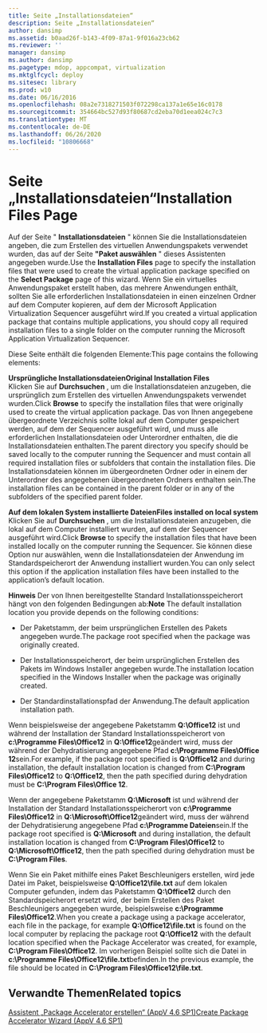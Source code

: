 ```yaml
---
title: Seite „Installationsdateien“
description: Seite „Installationsdateien“
author: dansimp
ms.assetid: b0aad26f-b143-4f09-87a1-9f016a23cb62
ms.reviewer: ''
manager: dansimp
ms.author: dansimp
ms.pagetype: mdop, appcompat, virtualization
ms.mktglfcycl: deploy
ms.sitesec: library
ms.prod: w10
ms.date: 06/16/2016
ms.openlocfilehash: 08a2e7318271503f072298ca137a1e65e16c0178
ms.sourcegitcommit: 354664bc527d93f80687cd2eba70d1eea024c7c3
ms.translationtype: MT
ms.contentlocale: de-DE
ms.lasthandoff: 06/26/2020
ms.locfileid: "10806668"
---
```

# <span data-ttu-id="142fe-103">Seite „Installationsdateien“</span><span class="sxs-lookup"><span data-stu-id="142fe-103">Installation Files Page</span></span>


<span data-ttu-id="142fe-104">Auf der Seite " **Installationsdateien** " können Sie die Installationsdateien angeben, die zum Erstellen des virtuellen Anwendungspakets verwendet wurden, das auf der Seite **"Paket auswählen** " dieses Assistenten angegeben wurde.</span><span class="sxs-lookup"><span data-stu-id="142fe-104">Use the **Installation Files** page to specify the installation files that were used to create the virtual application package specified on the **Select Package** page of this wizard.</span></span> <span data-ttu-id="142fe-105">Wenn Sie ein virtuelles Anwendungspaket erstellt haben, das mehrere Anwendungen enthält, sollten Sie alle erforderlichen Installationsdateien in einen einzelnen Ordner auf dem Computer kopieren, auf dem der Microsoft Application Virtualization Sequencer ausgeführt wird.</span><span class="sxs-lookup"><span data-stu-id="142fe-105">If you created a virtual application package that contains multiple applications, you should copy all required installation files to a single folder on the computer running the Microsoft Application Virtualization Sequencer.</span></span>

<span data-ttu-id="142fe-106">Diese Seite enthält die folgenden Elemente:</span><span class="sxs-lookup"><span data-stu-id="142fe-106">This page contains the following elements:</span></span>

<a href="" id="original-installation-files"></a>**<span data-ttu-id="142fe-107">Ursprüngliche Installationsdateien</span><span class="sxs-lookup"><span data-stu-id="142fe-107">Original Installation Files</span></span>**  
<span data-ttu-id="142fe-108">Klicken Sie auf **Durchsuchen** , um die Installationsdateien anzugeben, die ursprünglich zum Erstellen des virtuellen Anwendungspakets verwendet wurden.</span><span class="sxs-lookup"><span data-stu-id="142fe-108">Click **Browse** to specify the installation files that were originally used to create the virtual application package.</span></span> <span data-ttu-id="142fe-109">Das von Ihnen angegebene übergeordnete Verzeichnis sollte lokal auf dem Computer gespeichert werden, auf dem der Sequencer ausgeführt wird, und muss alle erforderlichen Installationsdateien oder Unterordner enthalten, die die Installationsdateien enthalten.</span><span class="sxs-lookup"><span data-stu-id="142fe-109">The parent directory you specify should be saved locally to the computer running the Sequencer and must contain all required installation files or subfolders that contain the installation files.</span></span> <span data-ttu-id="142fe-110">Die Installationsdateien können im übergeordneten Ordner oder in einem der Unterordner des angegebenen übergeordneten Ordners enthalten sein.</span><span class="sxs-lookup"><span data-stu-id="142fe-110">The installation files can be contained in the parent folder or in any of the subfolders of the specified parent folder.</span></span>

<a href="" id="files-installed-on-local-system"></a>**<span data-ttu-id="142fe-111">Auf dem lokalen System installierte Dateien</span><span class="sxs-lookup"><span data-stu-id="142fe-111">Files installed on local system</span></span>**  
<span data-ttu-id="142fe-112">Klicken Sie auf **Durchsuchen** , um die Installationsdateien anzugeben, die lokal auf dem Computer installiert wurden, auf dem der Sequencer ausgeführt wird.</span><span class="sxs-lookup"><span data-stu-id="142fe-112">Click **Browse** to specify the installation files that have been installed locally on the computer running the Sequencer.</span></span> <span data-ttu-id="142fe-113">Sie können diese Option nur auswählen, wenn die Installationsdateien der Anwendung im Standardspeicherort der Anwendung installiert wurden.</span><span class="sxs-lookup"><span data-stu-id="142fe-113">You can only select this option if the application installation files have been installed to the application’s default location.</span></span>

<span data-ttu-id="142fe-114">**Hinweis**  Der von Ihnen bereitgestellte Standard Installationsspeicherort hängt von den folgenden Bedingungen ab:</span><span class="sxs-lookup"><span data-stu-id="142fe-114">**Note** The default installation location you provide depends on the following conditions:</span></span>

 

-   <span data-ttu-id="142fe-115">Der Paketstamm, der beim ursprünglichen Erstellen des Pakets angegeben wurde.</span><span class="sxs-lookup"><span data-stu-id="142fe-115">The package root specified when the package was originally created.</span></span>

-   <span data-ttu-id="142fe-116">Der Installationsspeicherort, der beim ursprünglichen Erstellen des Pakets im Windows Installer angegeben wurde.</span><span class="sxs-lookup"><span data-stu-id="142fe-116">The installation location specified in the Windows Installer when the package was originally created.</span></span>

-   <span data-ttu-id="142fe-117">Der Standardinstallationspfad der Anwendung.</span><span class="sxs-lookup"><span data-stu-id="142fe-117">The default application installation path.</span></span>

<span data-ttu-id="142fe-118">Wenn beispielsweise der angegebene Paketstamm **Q:\\Office12** ist und während der Installation der Standard Installationsspeicherort von **c:\\Programme Files\\Office12** in **Q:\\Office12**geändert wird, muss der während der Dehydratisierung angegebene Pfad **c:\\Programme Files\\Office 12**sein.</span><span class="sxs-lookup"><span data-stu-id="142fe-118">For example, if the package root specified is **Q:\\Office12** and during installation, the default installation location is changed from **C:\\Program Files\\Office12** to **Q:\\Office12**, then the path specified during dehydration must be **C:\\Program Files\\Office 12**.</span></span>

<span data-ttu-id="142fe-119">Wenn der angegebene Paketstamm **Q:\\Microsoft** ist und während der Installation der Standard Installationsspeicherort von **c:\\Programme Files\\Office12** in **Q:\\Microsoft\\Office12**geändert wird, muss der während der Dehydratisierung angegebene Pfad **c:\\Programme Dateien**sein.</span><span class="sxs-lookup"><span data-stu-id="142fe-119">If the package root specified is **Q:\\Microsoft** and during installation, the default installation location is changed from **C:\\Program Files\\Office12** to **Q:\\Microsoft\\Office12**, then the path specified during dehydration must be **C:\\Program Files**.</span></span>

<span data-ttu-id="142fe-120">Wenn Sie ein Paket mithilfe eines Paket Beschleunigers erstellen, wird jede Datei im Paket, beispielsweise **Q:\\Office12\\file.txt** auf dem lokalen Computer gefunden, indem das Paketstamm **Q:\\Office12** durch den Standardspeicherort ersetzt wird, der beim Erstellen des Paket Beschleunigers angegeben wurde, beispielsweise **c:\\Programme Files\\Office12**.</span><span class="sxs-lookup"><span data-stu-id="142fe-120">When you create a package using a package accelerator, each file in the package, for example **Q:\\Office12\\file.txt** is found on the local computer by replacing the package root **Q:\\Office12** with the default location specified when the Package Accelerator was created, for example, **C:\\Program Files\\Office12**.</span></span> <span data-ttu-id="142fe-121">Im vorherigen Beispiel sollte sich die Datei in **c:\\Programme Files\\Office12\\file.txt**befinden.</span><span class="sxs-lookup"><span data-stu-id="142fe-121">In the previous example, the file should be located in **C:\\Program Files\\Office12\\file.txt**.</span></span>

## <span data-ttu-id="142fe-122">Verwandte Themen</span><span class="sxs-lookup"><span data-stu-id="142fe-122">Related topics</span></span>


[<span data-ttu-id="142fe-123">Assistent „Package Accelerator erstellen“ (AppV 4.6 SP1)</span><span class="sxs-lookup"><span data-stu-id="142fe-123">Create Package Accelerator Wizard (AppV 4.6 SP1)</span></span>](create-package-accelerator-wizard--appv-46-sp1-.md)

 

 





